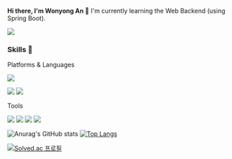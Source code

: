 

**Hi there, I'm Wonyong An 👋**
I'm currently learning the Web Backend (using Spring Boot).

<a href="https://github.com/Tera98" target="_blank"><img src="https://img.shields.io/badge/awy0626@gmail.com-EA4335?style=flat&logo=gmail&logoColor=FFFFFF"/></a>

### Skills 💪

Platforms & Languages

<a href="https://github.com/Tera98" target="_blank"><img src="https://img.shields.io/badge/spring boot-6DB33F?style=flat&logo=springboot&logoColor=FFFFFF"/></a>

<a href="https://github.com/Tera98" target="_blank"><img src="https://img.shields.io/badge/Java-EA4335?style=flat&logo=Java&logoColor=FFFFFF"/></a>
<a href="https://github.com/Tera98" target="_blank"><img src="https://img.shields.io/badge/Python-3776AB?style=flat&logo=python&logoColor=FFFFFF"/></a>

Tools

<a href="https://github.com/Tera98" target="_blank"><img src="https://img.shields.io/badge/Intellijidea-000000?style=flat&logo=intellijidea&logoColor=FFFFFF"/></a>
<a href="https://github.com/Tera98" target="_blank"><img src="https://img.shields.io/badge/Pycharm-000000?style=flat&logo=pycharm&logoColor=FFFFFF"/></a>
<a href="https://github.com/Tera98" target="_blank"><img src="https://img.shields.io/badge/Git-F05032?style=flat&logo=git&logoColor=FFFFFF"/></a>
<a href="https://github.com/Tera98" target="_blank"><img src="https://img.shields.io/badge/Postman-FF6C37?style=flat&logo=postman&logoColor=FFFFFF"/></a>



![Anurag's GitHub stats](https://github-readme-stats.vercel.app/api?username=Tera98&show_icons=true&theme=radical)
[![Top Langs](https://github-readme-stats.vercel.app/api/top-langs/?username=tera98&layout=compact&theme=radical&langs_count=4)](https://github.com/tera98/github-readme-stats)

[![Solved.ac 프로필](http://mazassumnida.wtf/api/v2/generate_badge?boj=awy0626)](https://solved.ac/awy0626)





<!--
**Tera98/Tera98** is a ✨ _special_ ✨ repository because its `README.md` (this file) appears on your GitHub profile.

Here are some ideas to get you started:

- 🔭 I’m currently working on ...
- 🌱 I’m currently learning ...
- 👯 I’m looking to collaborate on ...
- 🤔 I’m looking for help with ...
- 💬 Ask me about ...
- 📫 How to reach me: ...
- 😄 Pronouns: ...
- ⚡ Fun fact: ...
-->
